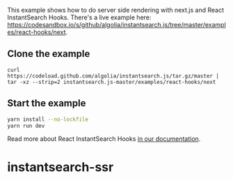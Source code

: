 This example shows how to do server side rendering with next.js and React InstantSearch Hooks. There's a live example here: https://codesandbox.io/s/github/algolia/instantsearch.js/tree/master/examples/react-hooks/next.

## Clone the example

```
curl https://codeload.github.com/algolia/instantsearch.js/tar.gz/master | tar -xz --strip=2 instantsearch.js-master/examples/react-hooks/next
```

## Start the example

```sh
yarn install --no-lockfile
yarn run dev
```

Read more about React InstantSearch Hooks [in our documentation](https://www.algolia.com/doc/guides/building-search-ui/what-is-instantsearch/react-hooks/).
# instantsearch-ssr
